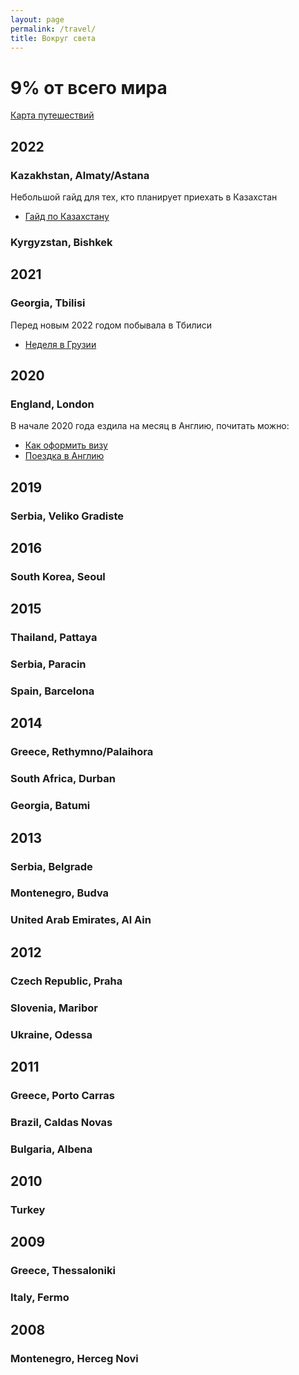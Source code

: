 ```yaml
---
layout: page
permalink: /travel/
title: Вокруг света
---
```


# 9% от всего мира
[Карта путешествий](http://www.onetwotrip.com/ru/landings/map/vMxVX67Ds9kvK2re4etxKd)

## 2022
### Kazakhstan, Almaty/Astana
  Небольшой гайд для тех, кто планирует приехать в Казахстан 
  - [Гайд по Казахстану](http://keresm.ru/2022-05-02-kz/)

### Kyrgyzstan, Bishkek


## 2021
### Georgia, Tbilisi
  Перед новым 2022 годом побывала в Тбилиси
  - [Неделя в Грузии](http://keresm.ru/2022-03-27-Georgia/)

## 2020
### England, London 
  В начале 2020 года ездила на месяц в Англию, почитать можно:
  - [Как оформить визу](http://keresm.ru/2020-12-21-viza/)
  - [Поездка в Англию](http://keresm.ru/2020-04-06-uk/)


## 2019
### Serbia, Veliko Gradiste


## 2016
### South Korea, Seoul


## 2015
### Thailand, Pattaya
### Serbia, Paracin
### Spain, Barcelona


## 2014
### Greece, Rethymno/Palaihora
### South Africa, Durban
### Georgia, Batumi


## 2013
### Serbia, Belgrade
### Montenegro, Budva
### United Arab Emirates, Al Ain


## 2012
### Czech Republic, Praha
### Slovenia, Maribor
### Ukraine, Odessa


## 2011
### Greece, Porto Carras
### Brazil, Caldas Novas
### Bulgaria, Albena


## 2010
### Turkey 

## 2009
### Greece, Thessaloniki
### Italy, Fermo



## 2008
### Montenegro, Herceg Novi


